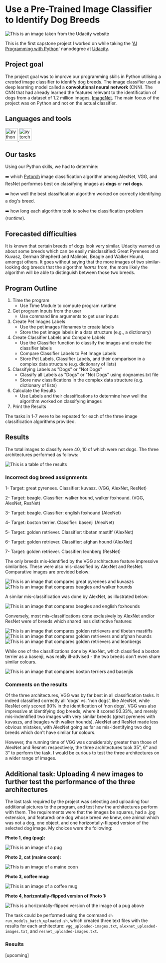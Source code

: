 # Use a Pre-Trained Image Classifier to Identify Dog Breeds
![This is an image taken from the Udacity website](images/udacity_project.png)

This is the first capstone project I worked on while taking the '[AI Programming with Python](https://www.udacity.com/course/ai-programming-python-nanodegree--nd089)' nanodegree at [Udacity](https://www.udacity.com/).

## Project goal
The project goal was to improve our programming skills in Python utilising a *created* image classifier to identify dog breeds. The image classifier used a deep learning model called a **convolutional neural network** (CNN). The CNN that had already learned the features relevant to the identification of dogs from a dataset of 1.2 million images, [ImageNet](https://image-net.org/). The main focus of the project was on Python and not on the actual classifier.

## Languages and tools

<p align="left"> <a href="https://www.python.org" target="_blank" rel="noreferrer"> <img src="https://raw.githubusercontent.com/devicons/devicon/master/icons/python/python-original.svg" alt="python" width="40" height="40"/> </a> <a href="https://pytorch.org/" target="_blank" rel="noreferrer"> <img src="https://www.vectorlogo.zone/logos/pytorch/pytorch-icon.svg" alt="pytorch" width="40" height="40"/> </a> </p>

## Our tasks
Using our Python skills, we had to determine:

➡️ which [Pytorch](https://pytorch.org/) image classification algorithm among AlexNet, VGG, and ResNet performes best on classifying images as **dogs** or **not dogs**.

➡️ how well the best classification algorithm worked on correctly identifying a dog's breed.

➡️ how long each algorithm took to solve the classification problem (*runtime*).

## Forecasted difficulties

It is known that certain breeds of dogs look very similar. Udacity warned us about some breeds which can be easily misclassified: Great Pyrenees and Kuvasz, German Shepherd and Malinois, Beagle and Walker Hound, amongst others. It goes without saying that the more images of two similar-looking dog breeds that the algorithm *learns* from, the more likely the algorithm will be able to distinguish between those two breeds.

## Program Outline

1. Time the program
   - Use Time Module to compute program runtime
2. Get program Inputs from the user
   - Use command line arguments to get user inputs
3. Create Pet Images Labels
   - Use the pet images filenames to create labels
   - Store the pet image labels in a data structure (e.g., a dictionary)
4. Create Classifier Labels and Compare Labels
   - Use the Classifier function to classify the images and create the classifier labels
   - Compare Classifier Labels to Pet Image Labels
   - Store Pet Labels, Classifier Labels, and their comparison in a complex data structure (e.g. dictionary of lists)
5. Classifying Labels as "Dogs" or "Not Dogs"
   - Classify all Labels as "Dogs" or "Not Dogs" using dognames.txt file
   - Store new classifications in the complex data structure (e.g. dictionary of lists)
6. Calculate the Results
   - Use Labels and their classifications to determine how well the algorithm worked on classifying images
7. Print the Results

The tasks in 1-7 were to be repeated for each of the three image classification algorithms provided.

## Results

The total images to classify were 40, 10 of which were not dogs. The three architectures performed as follows:

![This is a table of the results](images/results.png)

### Incorrect dog breed assignments

1- Target: great pyrenees. Classifier: kuvasz. (VGG, AlexNet, ResNet)

2- Target: beagle. Classifier: walker hound, walker foxhound. (VGG, AlexNet, ResNet)

3- Target: beagle. Classifier: english foxhound (AlexNet)

4- Target: boston terrier. Classifier: basenji (AlexNet)

5- Target: golden retriever. Classifier: tibetan mastiff (AlexNet)

6- Target: golden retriever. Classifier: afghan hound (AlexNet)

7- Target: golden retriever. Classifier: leonberg (ResNet)

The only breeds mis-identified by the VGG architecture feature impressive similarities. These were also mis-classified by AlexNet and ResNet. Comparative images are provided below:

![This is an image that compares great pyrenees and kuvaszs](images/dog_comparison1.png)
![This is an image that compares beagles and walker hounds](images/dog_comparison2.png)

A similar mis-classification was done by AlexNet, as illustrated below:

![This is an image that compares beagles and english foxhounds](images/dog_comparison3.png)

Conversely, most mis-classifications done exclusively by AlexNet and/or ResNet were of breeds which shared less distinctive features:

![This is an image that compares golden retrievers and tibetan mastiffs](images/dog_comparison5.png)
![This is an image that compares golden retrievers and afghan hounds](images/dog_comparison6.png)
![This is an image that compares golden retrievers and leonbergs](images/dog_comparison7.png)

While one of the classifications done by AlexNet, which classified a boston terrier as a basenji, was really ill-advised - the two breeds don't even share similar colours.

![This is an image that compares boston terriers and basenjis](images/dog_comparison4.png)

### Comments on the results

Of the three architectures, VGG was by far best in all classification tasks. It indeed classified correctly all 'dogs' vs. 'non dogs', like AlexNet, while ResNet only scored 90% in the identification of 'non dogs'. VGG was also impressive at identifying dog breeds, where it scored 93.33%, and merely mis-indentified two images with very similar breeds (great pyrenees with kuvaszs, and beagles with walker hounds). AlexNet and ResNet made less obvious mistakes, with AlexNet going as far as mis-identifying two dog breeds which don't have similar fur colours.

However, the running time of VGG was considerably greater than those of AlexNet and Resnet: respectively, the three architectures took 35", 6" and 3" to perform the task. I would be curious to test the three architectures on a wider range of images.

## Additional task: Uploading 4 new images to further test the performance of the three architectures

The last task required by the project was selecting and uploading four additional pictures to the program, and test how the architectures perform with them. The requirements were that the images be squares, had a .jpg extension, and featured: one dog whose breed we knew, one animal which was not a dog, one object, and one horizontally-flipped version of the selected dog image. My choices were the following:

**Photo 1, dog (pug):**

![This is an image of a pug](program/uploaded_images/Dog_01.jpg)

**Photo 2, cat (maine coon):**

![This is an image of a maine coon](program/uploaded_images/Maine_coon_01.jpg)

**Photo 3, coffee mug:**

![This is an image of a coffee mug](program/uploaded_images/Coffee_mug_01.jpg)

**Photo 4, horizontally-flipped version of Photo 1:**

![This is a horizontally-flipped version of the image of a pug above](program/uploaded_images/Dog_02.jpg)

The task could be performed using the command `sh run_models_batch_uploaded.sh`, which created three text files with the results for each architecture: `vgg_uploaded-images.txt`, `alexnet_uploaded-images.txt`, and `resnet_uploaded-images.txt`.

### Results

[upcoming]
